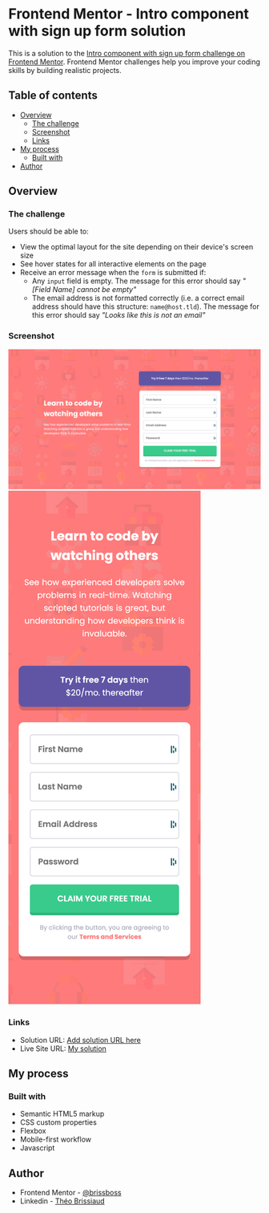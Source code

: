# Frontend Mentor - Intro component with sign up form solution

This is a solution to the [Intro component with sign up form challenge on Frontend Mentor](https://www.frontendmentor.io/challenges/intro-component-with-signup-form-5cf91bd49edda32581d28fd1). Frontend Mentor challenges help you improve your coding skills by building realistic projects. 

## Table of contents

- [Overview](#overview)
  - [The challenge](#the-challenge)
  - [Screenshot](#screenshot)
  - [Links](#links)
- [My process](#my-process)
  - [Built with](#built-with)
- [Author](#author)

## Overview

### The challenge

Users should be able to:

- View the optimal layout for the site depending on their device's screen size
- See hover states for all interactive elements on the page
- Receive an error message when the `form` is submitted if:
  - Any `input` field is empty. The message for this error should say *"[Field Name] cannot be empty"*
  - The email address is not formatted correctly (i.e. a correct email address should have this structure: `name@host.tld`). The message for this error should say *"Looks like this is not an email"*

### Screenshot

![](./images/screenshot_desktop.png)
![](./images/screenshot_mobile.png)

### Links

- Solution URL: [Add solution URL here](https://your-solution-url.com)
- Live Site URL: [My solution](https://frontend-mentor-6-ten.vercel.app/)

## My process

### Built with

- Semantic HTML5 markup
- CSS custom properties
- Flexbox
- Mobile-first workflow
- Javascript

## Author

- Frontend Mentor - [@brissboss](https://www.frontendmentor.io/profile/brissboss)
- Linkedin - [Théo Brissiaud](https://www.linkedin.com/in/théo-brissiaud-847151218)